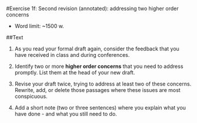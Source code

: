 #Exercise 1f: Second revision (annotated): addressing two higher order concerns

- Word limit: ~1500 w.

##Text

1. As you read your formal draft again, consider the feedback that you have received in class and during conferences.

2. Identify two or more __higher order concerns__ that you need to address promptly. List them at the head of your new draft.

3. Revise your draft twice, trying to address at least two of these concerns. Rewrite, add, or delete those passages where these issues are most conspicuous.

4. Add a short note (two or three sentences) where you explain what you have done - and what you still need to do.